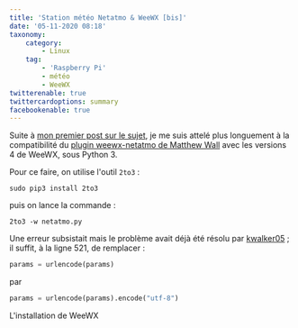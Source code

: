 ```yaml
---
title: 'Station météo Netatmo & WeeWX [bis]'
date: '05-11-2020 08:18'
taxonomy:
    category:
        - Linux
    tag:
        - 'Raspberry Pi'
        - météo
        - WeeWX
twitterenable: true
twittercardoptions: summary
facebookenable: true
---
```


Suite à [mon premier post sur le sujet](/blog/station-meteo-netatmo-and-weewx), je me suis attelé plus longuement à la compatibilité du [plugin weewx-netatmo de Matthew Wall](https://github.com/matthewwall/weewx-netatmo) avec les versions 4 de WeeWX, sous Python 3.

Pour ce faire, on utilise l'outil `2to3` :

```shell
sudo pip3 install 2to3
```

puis on lance la commande :

```shell
2to3 -w netatmo.py
```

Une erreur subsistait mais le problème avait déjà été résolu par [kwalker05](https://github.com/matthewwall/weewx-netatmo/issues/15#issuecomment-628994957)&nbsp;; il suffit, à la ligne 521, de remplacer&nbsp;:

```python
params = urlencode(params)
```

par 

```python
params = urlencode(params).encode("utf-8")
```

L'installation de WeeWX